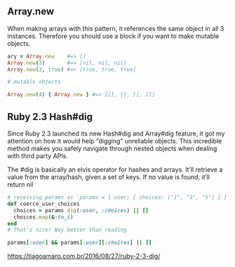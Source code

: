 ## Array.new

When making arrays with this pattern, it references the same object in all 3 instances. Therefore you should use a block if you want to make mutable objects.

```ruby
ary = Array.new    #=> []
Array.new(3)       #=> [nil, nil, nil]
Array.new(3, true) #=> [true, true, true]

# mutable objects

Array.new(4) { Array.new } #=> [[], [], [], []]
```

## Ruby 2.3 Hash#dig

Since Ruby 2.3 launched its new Hash#dig and Array#dig feature, it got my attention on how it would help “digging” unreliable objects. This incredible method makes you safely navigate through nested objects when dealing with third party APIs.

The #dig is basically an elvis operator for hashes and arrays. It’ll retrieve a value from the array/hash, given a set of keys. If no value is found, it’ll return nil

```ruby
# receiving params as `params = { user: { choices: ["1", "3", "5"] } }`
def coerce_user_choices
  choices = params.dig(:user, :choices) || []
  choices.map(&:to_i)
end
# That’s nice! Way better than reading

params[:user] && params[:user][:choices] || []
```

https://tiagoamaro.com.br/2016/08/27/ruby-2-3-dig/
